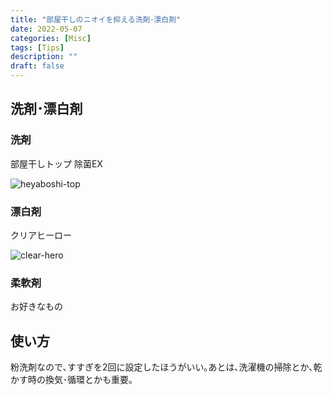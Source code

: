 ```yaml
---
title: "部屋干しのニオイを抑える洗剤･漂白剤"
date: 2022-05-07
categories: [Misc]
tags: [Tips]
description: ""
draft: false
---
```


## 洗剤･漂白剤

### 洗剤
部屋干しトップ 除菌EX

![heyaboshi-top](/img/heyaboshi-top.jpg)

### 漂白剤
クリアヒーロー

![clear-hero](/img/clear-hero.jpg)

### 柔軟剤
お好きなもの

## 使い方

粉洗剤なので､すすぎを2回に設定したほうがいい｡あとは､洗濯機の掃除とか､乾かす時の換気･循環とかも重要｡

